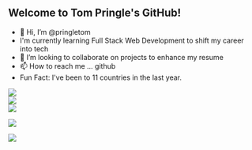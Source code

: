 ## Welcome to Tom Pringle's GitHub!
- 👋 Hi, I’m @pringletom
- I'm currently learning Full Stack Web Development to shift my career into tech
- 💞️ I’m looking to collaborate on projects to enhance my resume
- 📫 How to reach me ... github
- Fun Fact: I've been to 11 countries in the last year.


![](https://github-readme-stats.vercel.app/api?username=pringletom&theme=tokyonight&hide_border=true&include_all_commits=true&count_private=false)<br/>
![](https://github-readme-streak-stats.herokuapp.com/?user=pringletom&theme=tokyonight&hide_border=true)<br/>
![](https://github-readme-stats.vercel.app/api/top-langs/?username=pringletom&theme=tokyonight&hide_border=true&include_all_commits=true&count_private=false&layout=compact)

![](https://github-trophies.vercel.app/?username=pringletom&theme=algolia&no-frame=false&no-bg=false&margin-w=4&column=4)

[![](https://visitcount.itsvg.in/api?id=pringletom&icon=1&color=8)](https://visitcount.itsvg.in)
